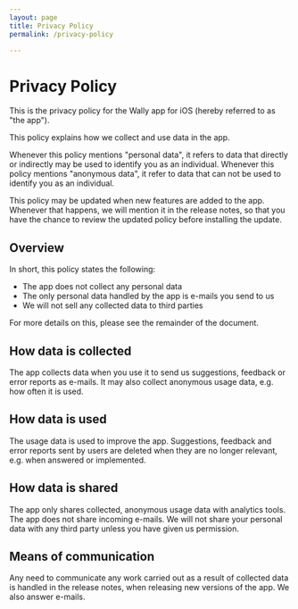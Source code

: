 ```yaml
---
layout: page
title: Privacy Policy
permalink: /privacy-policy

---
```



# Privacy Policy

This is the privacy policy for the Wally app for iOS (hereby referred to as "the app").

This policy explains how we collect and use data in the app.

Whenever this policy mentions "personal data", it refers to data that directly or indirectly may be used to identify you as an individual. Whenever this policy mentions "anonymous data", it refer to data that can not be used to identify you as an individual.

This policy may be updated when new features are added to the app. Whenever that happens, we will mention it in the release notes, so that you have the chance to review the updated policy before installing the update.


## Overview

In short, this policy states the following:

 * The app does not collect any personal data
 * The only personal data handled by the app is e-mails you send to us
 * We will not sell any collected data to third parties
 
For more details on this, please see the remainder of the document.


## How data is collected

The app collects data when you use it to send us suggestions, feedback or error reports as e-mails. It may also collect anonymous usage data, e.g. how often it is used.


## How data is used

The usage data is used to improve the app. Suggestions, feedback and error reports sent by users are deleted when they are no longer relevant, e.g. when answered or implemented.


## How data is shared

The app only shares collected, anonymous usage data with analytics tools. The app does not share incoming e-mails. We will not share your personal data with any third party unless you have given us permission.


## Means of communication

Any need to communicate any work carried out as a result of collected data is handled in the release notes, when releasing new versions of the app. We also answer e-mails.